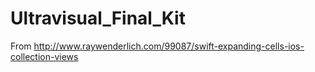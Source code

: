 # Ultravisual\_Final\_Kit
From http://www.raywenderlich.com/99087/swift-expanding-cells-ios-collection-views
